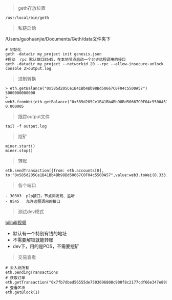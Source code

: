 > geth存放位置

```
/usr/local/bin/geth
```



> 私链启动

/Users/guohuanjie/Documents/Geth/data文件夹下

```shell
# 初始化
geth -datadir my_project init genesis.json
#启动  rpc 默认端口8545，在本地节点启动一个允许远程调用的接口
geth -datadir my_project --networkid 20 --rpc --allow-insecure-unlock console 2>output.log

```

> 进制转换

```shell
> eth.getBalance("0x585d205Ce1B41Bb4Bb98Bd50667C0F04c5500A57")
5000000000000
> web3.fromWei(eth.getBalance("0x585d205Ce1B41Bb4Bb98Bd50667C0F04c5500A57"))
0.000005
```

> 跟踪output文件

```
tail -f output.log
```



> 挖矿

```
miner.start()
miner.stop()
```



> 转账

```shell
eth.sendTransaction({from: eth.accounts[0], to:"0x585d205Ce1B41Bb4Bb98Bd50667C0F04c5500A57",value:web3.toWei(0.333,'ether')})
```



> 各个端口

```
- 30303  p2p接口，节点间发现、监听
- 8545	 允许远程调用的接口
```



> 测试dev模式

[bilibili视频](https://www.bilibili.com/video/BV1NJ411D7rf?p=20)

- 默认有一个特别有钱的地址
- 不需要解锁就能转账
- dev下，用的是POS，不需要挖矿

> 交易查看

```shell
# 未入块所有
eth.pendingTransactions
# 获取订单
eth.getTransaction("0x7fb7dbed56555de7503696808c900f8c2177cdf66e347e899d37473dc3a9fb2b")
# 查看区块
eth.getBlock(1)
```
